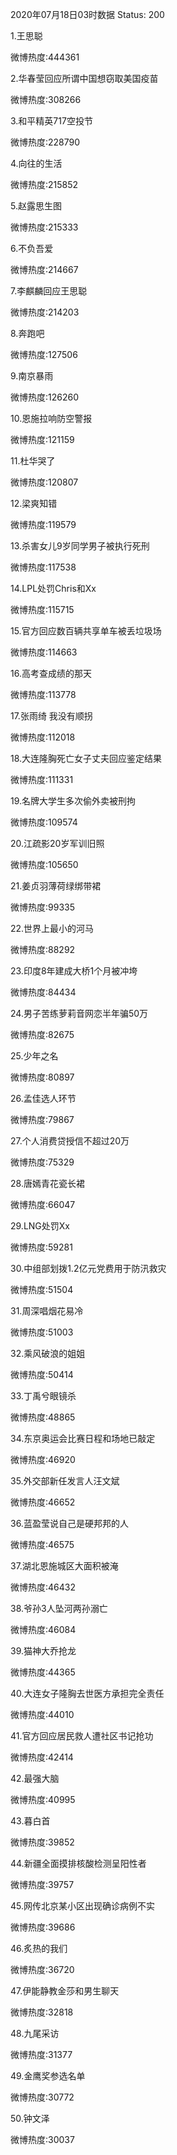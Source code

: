 2020年07月18日03时数据
Status: 200

1.王思聪

微博热度:444361

2.华春莹回应所谓中国想窃取美国疫苗

微博热度:308266

3.和平精英717空投节

微博热度:228790

4.向往的生活

微博热度:215852

5.赵露思生图

微博热度:215333

6.不负吾爱

微博热度:214667

7.李麒麟回应王思聪

微博热度:214203

8.奔跑吧

微博热度:127506

9.南京暴雨

微博热度:126260

10.恩施拉响防空警报

微博热度:121159

11.杜华哭了

微博热度:120807

12.梁爽知错

微博热度:119579

13.杀害女儿9岁同学男子被执行死刑

微博热度:117538

14.LPL处罚Chris和Xx

微博热度:115715

15.官方回应数百辆共享单车被丢垃圾场

微博热度:114663

16.高考查成绩的那天

微博热度:113778

17.张雨绮 我没有顺拐

微博热度:112018

18.大连隆胸死亡女子丈夫回应鉴定结果

微博热度:111331

19.名牌大学生多次偷外卖被刑拘

微博热度:109574

20.江疏影20岁军训旧照

微博热度:105650

21.姜贞羽薄荷绿绑带裙

微博热度:99335

22.世界上最小的河马

微博热度:88292

23.印度8年建成大桥1个月被冲垮

微博热度:84434

24.男子苦练萝莉音网恋半年骗50万

微博热度:82675

25.少年之名

微博热度:80897

26.孟佳选人环节

微博热度:79867

27.个人消费贷授信不超过20万

微博热度:75329

28.唐嫣青花瓷长裙

微博热度:66047

29.LNG处罚Xx

微博热度:59281

30.中组部划拨1.2亿元党费用于防汛救灾

微博热度:51504

31.周深唱烟花易冷

微博热度:51003

32.乘风破浪的姐姐

微博热度:50414

33.丁禹兮眼镜杀

微博热度:48865

34.东京奥运会比赛日程和场地已敲定

微博热度:46920

35.外交部新任发言人汪文斌

微博热度:46652

36.蓝盈莹说自己是硬邦邦的人

微博热度:46575

37.湖北恩施城区大面积被淹

微博热度:46432

38.爷孙3人坠河两孙溺亡

微博热度:46084

39.猫神大乔抢龙

微博热度:44365

40.大连女子隆胸去世医方承担完全责任

微博热度:44010

41.官方回应居民救人遭社区书记抢功

微博热度:42414

42.最强大脑

微博热度:40995

43.暮白首

微博热度:39852

44.新疆全面摸排核酸检测呈阳性者

微博热度:39757

45.网传北京某小区出现确诊病例不实

微博热度:39686

46.炙热的我们

微博热度:36720

47.伊能静教金莎和男生聊天

微博热度:32818

48.九尾采访

微博热度:31377

49.金鹰奖参选名单

微博热度:30772

50.钟文泽

微博热度:30037

